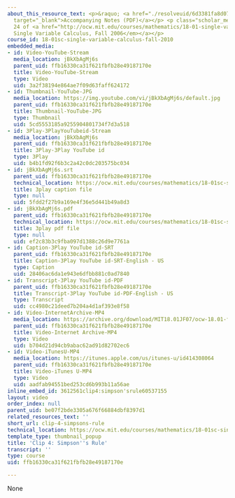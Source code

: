 ```yaml
---
about_this_resource_text: <p>&raquo; <a href="./resolveuid/6d3381fa8d07b76cb5004e9426a2cdaa"
  target="_blank">Accompanying Notes (PDF)</a></p> <p class="scholar_medsm">From Lecture
  24 of <a href="http://ocw.mit.edu/courses/mathematics/18-01-single-variable-calculus-fall-2006/video-lectures/"><em>18.01
  Single Variable Calculus, Fall 2006</em></a></p>
course_id: 18-01sc-single-variable-calculus-fall-2010
embedded_media:
- id: Video-YouTube-Stream
  media_location: jBkXbAgMj6s
  parent_uid: ffb16330ca31f621fbfb28e49187170e
  title: Video-YouTube-Stream
  type: Video
  uid: 3a2f38194e864ae7f09d63faff624172
- id: Thumbnail-YouTube-JPG
  media_location: https://img.youtube.com/vi/jBkXbAgMj6s/default.jpg
  parent_uid: ffb16330ca31f621fbfb28e49187170e
  title: Thumbnail-YouTube-JPG
  type: Thumbnail
  uid: 5cd5553185a9255904801734f7d3a518
- id: 3Play-3PlayYouTubeid-Stream
  media_location: jBkXbAgMj6s
  parent_uid: ffb16330ca31f621fbfb28e49187170e
  title: 3Play-3Play YouTube id
  type: 3Play
  uid: b4b1fd92f6b3c2a42c0dc203575bc034
- id: jBkXbAgMj6s.srt
  parent_uid: ffb16330ca31f621fbfb28e49187170e
  technical_location: https://ocw.mit.edu/courses/mathematics/18-01sc-single-variable-calculus-fall-2010/unit-3-the-definite-integral-and-its-applications/part-c-average-value-probability-and-numerical-integration/session-63-numerical-integration/clip-4-simpsons-rule/jBkXbAgMj6s.srt
  title: 3play caption file
  type: null
  uid: 5fdd2f27b9a169e4f36e5d441b49a8d3
- id: jBkXbAgMj6s.pdf
  parent_uid: ffb16330ca31f621fbfb28e49187170e
  technical_location: https://ocw.mit.edu/courses/mathematics/18-01sc-single-variable-calculus-fall-2010/unit-3-the-definite-integral-and-its-applications/part-c-average-value-probability-and-numerical-integration/session-63-numerical-integration/clip-4-simpsons-rule/jBkXbAgMj6s.pdf
  title: 3play pdf file
  type: null
  uid: ef2c83b3c9fba097d1388c26d9e7761a
- id: Caption-3Play YouTube id-SRT
  parent_uid: ffb16330ca31f621fbfb28e49187170e
  title: Caption-3Play YouTube id-SRT-English - US
  type: Caption
  uid: 28406ac6da1e943e6dfbb881c0ad7840
- id: Transcript-3Play YouTube id-PDF
  parent_uid: ffb16330ca31f621fbfb28e49187170e
  title: Transcript-3Play YouTube id-PDF-English - US
  type: Transcript
  uid: cc4980c21deed7b204a4d1af393e8f58
- id: Video-InternetArchive-MP4
  media_location: https://archive.org/download/MIT18.01JF07/ocw-18.01-f07-lec24_300k.mp4
  parent_uid: ffb16330ca31f621fbfb28e49187170e
  title: Video-Internet Archive-MP4
  type: Video
  uid: b704d21d94cb9abac62ad91d82702ec6
- id: Video-iTunesU-MP4
  media_location: https://itunes.apple.com/us/itunes-u/id414308064
  parent_uid: ffb16330ca31f621fbfb28e49187170e
  title: Video-iTunes U-MP4
  type: Video
  uid: aadfab94551bed253cd6b993b11a56ae
inline_embed_id: 3612561clip4:simpson'srule60537155
layout: video
order_index: null
parent_uid: be07f2bde3305a676f66884dbf8397d1
related_resources_text: ''
short_url: clip-4-simpsons-rule
technical_location: https://ocw.mit.edu/courses/mathematics/18-01sc-single-variable-calculus-fall-2010/unit-3-the-definite-integral-and-its-applications/part-c-average-value-probability-and-numerical-integration/session-63-numerical-integration/clip-4-simpsons-rule
template_type: thumbnail_popup
title: 'Clip 4: Simpson''s Rule'
transcript: ''
type: course
uid: ffb16330ca31f621fbfb28e49187170e

---
```

None